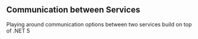## Communication between Services
Playing around communication options between two services build on top of .NET 5